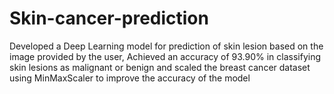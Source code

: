# Skin-cancer-prediction
Developed a Deep Learning model for prediction of skin lesion based on the image provided by the user,
Achieved an accuracy of 93.90% in classifying skin lesions as malignant or benign and scaled the breast cancer dataset using
MinMaxScaler to improve the accuracy of the model
